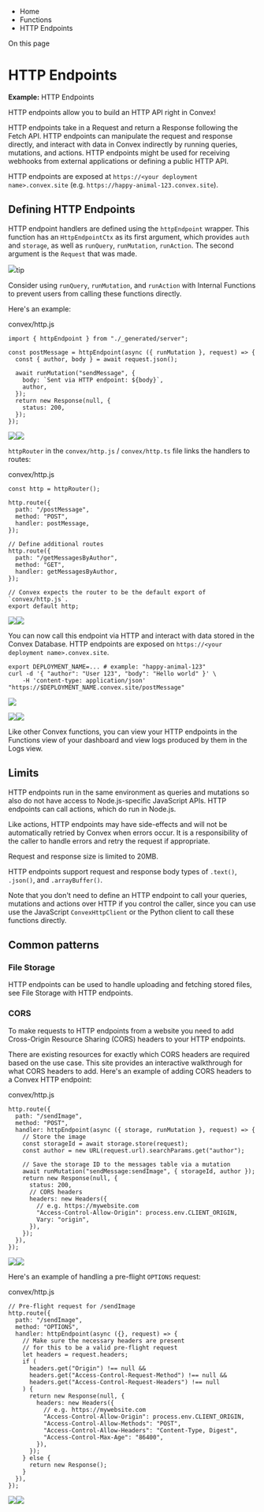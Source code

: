 <div>

<div>

<div>

<div>

-   Home
-   Functions
-   HTTP Endpoints

<div>

On this page

</div>

<div>

<div>

# HTTP Endpoints

</div>

**Example:** HTTP Endpoints

HTTP endpoints allow you to build an HTTP API right in Convex!

HTTP endpoints take in a Request and return a Response following the
Fetch API. HTTP endpoints can manipulate the request and response
directly, and interact with data in Convex indirectly by running
queries, mutations, and actions. HTTP endpoints might be used for
receiving webhooks from external applications or defining a public HTTP
API.

HTTP endpoints are exposed at
`https://<your deployment name>.convex.site` (e.g.
`https://happy-animal-123.convex.site`).

## Defining HTTP Endpoints​

HTTP endpoint handlers are defined using the `httpEndpoint` wrapper.
This function has an `HttpEndpointCtx` as its first argument, which
provides `auth` and `storage`, as well as `runQuery`, `runMutation`,
`runAction`. The second argument is the `Request` that was made.

<div>

<div>

![](data:image/svg+xml;base64,PHN2Zz48cGF0aD48L3BhdGg+PC9zdmc+)tip

</div>

<div>

Consider using `runQuery`, `runMutation`, and `runAction` with Internal
Functions to prevent users from calling these functions directly.

</div>

</div>

Here\'s an example:

<div>

<div>

convex/http.js

</div>

<div>

    import { httpEndpoint } from "./_generated/server";

    const postMessage = httpEndpoint(async ({ runMutation }, request) => {
      const { author, body } = await request.json();

      await runMutation("sendMessage", {
        body: `Sent via HTTP endpoint: ${body}`,
        author,
      });
      return new Response(null, {
        status: 200,
      });
    });

<div>

![](data:image/svg+xml;base64,PHN2Zz48cGF0aD48L3BhdGg+PC9zdmc+)![](data:image/svg+xml;base64,PHN2Zz48cGF0aD48L3BhdGg+PC9zdmc+)

</div>

</div>

</div>

`httpRouter` in the `convex/http.js` / `convex/http.ts` file links the
handlers to routes:

<div>

<div>

convex/http.js

</div>

<div>

    const http = httpRouter();

    http.route({
      path: "/postMessage",
      method: "POST",
      handler: postMessage,
    });

    // Define additional routes
    http.route({
      path: "/getMessagesByAuthor",
      method: "GET",
      handler: getMessagesByAuthor,
    });

    // Convex expects the router to be the default export of `convex/http.js`.
    export default http;

<div>

![](data:image/svg+xml;base64,PHN2Zz48cGF0aD48L3BhdGg+PC9zdmc+)![](data:image/svg+xml;base64,PHN2Zz48cGF0aD48L3BhdGg+PC9zdmc+)

</div>

</div>

</div>

You can now call this endpoint via HTTP and interact with data stored in
the Convex Database. HTTP endpoints are exposed on
`https://<your deployment name>.convex.site`.

<div>

<div>

    export DEPLOYMENT_NAME=... # example: "happy-animal-123"
    curl -d '{ "author": "User 123", "body": "Hello world" }' \
        -H 'content-type: application/json' "https://$DEPLOYMENT_NAME.convex.site/postMessage"

<div>

![](data:image/svg+xml;base64,PHN2Zz48cGF0aD48L3BhdGg+PC9zdmc+)

![](data:image/svg+xml;base64,PHN2Zz48cGF0aD48L3BhdGg+PC9zdmc+)![](data:image/svg+xml;base64,PHN2Zz48cGF0aD48L3BhdGg+PC9zdmc+)

</div>

</div>

</div>

Like other Convex functions, you can view your HTTP endpoints in the
Functions view of your dashboard and view logs produced by them in the
Logs view.

## Limits​

HTTP endpoints run in the same environment as queries and mutations so
also do not have access to Node.js-specific JavaScript APIs. HTTP
endpoints can call actions, which do run in Node.js.

Like actions, HTTP endpoints may have side-effects and will not be
automatically retried by Convex when errors occur. It is a
responsibility of the caller to handle errors and retry the request if
appropriate.

Request and response size is limited to 20MB.

HTTP endpoints support request and response body types of `.text()`,
`.json()`, and `.arrayBuffer()`.

Note that you don\'t need to define an HTTP endpoint to call your
queries, mutations and actions over HTTP if you control the caller,
since you can use use the JavaScript `ConvexHttpClient` or the Python
client to call these functions directly.

## Common patterns​

### File Storage​

HTTP endpoints can be used to handle uploading and fetching stored
files, see File Storage with HTTP endpoints.

### CORS​

To make requests to HTTP endpoints from a website you need to add
Cross-Origin Resource Sharing (CORS) headers to your HTTP endpoints.

There are existing resources for exactly which CORS headers are required
based on the use case. This site provides an interactive walkthrough for
what CORS headers to add. Here\'s an example of adding CORS headers to a
Convex HTTP endpoint:

<div>

<div>

convex/http.js

</div>

<div>

    http.route({
      path: "/sendImage",
      method: "POST",
      handler: httpEndpoint(async ({ storage, runMutation }, request) => {
        // Store the image
        const storageId = await storage.store(request);
        const author = new URL(request.url).searchParams.get("author");

        // Save the storage ID to the messages table via a mutation
        await runMutation("sendMessage:sendImage", { storageId, author });
        return new Response(null, {
          status: 200,
          // CORS headers
          headers: new Headers({
            // e.g. https://mywebsite.com
            "Access-Control-Allow-Origin": process.env.CLIENT_ORIGIN,
            Vary: "origin",
          }),
        });
      }),
    });

<div>

![](data:image/svg+xml;base64,PHN2Zz48cGF0aD48L3BhdGg+PC9zdmc+)![](data:image/svg+xml;base64,PHN2Zz48cGF0aD48L3BhdGg+PC9zdmc+)

</div>

</div>

</div>

Here\'s an example of handling a pre-flight `OPTIONS` request:

<div>

<div>

convex/http.js

</div>

<div>

    // Pre-flight request for /sendImage
    http.route({
      path: "/sendImage",
      method: "OPTIONS",
      handler: httpEndpoint(async ({}, request) => {
        // Make sure the necessary headers are present
        // for this to be a valid pre-flight request
        let headers = request.headers;
        if (
          headers.get("Origin") !== null &&
          headers.get("Access-Control-Request-Method") !== null &&
          headers.get("Access-Control-Request-Headers") !== null
        ) {
          return new Response(null, {
            headers: new Headers({
              // e.g. https://mywebsite.com
              "Access-Control-Allow-Origin": process.env.CLIENT_ORIGIN,
              "Access-Control-Allow-Methods": "POST",
              "Access-Control-Allow-Headers": "Content-Type, Digest",
              "Access-Control-Max-Age": "86400",
            }),
          });
        } else {
          return new Response();
        }
      }),
    });

<div>

![](data:image/svg+xml;base64,PHN2Zz48cGF0aD48L3BhdGg+PC9zdmc+)![](data:image/svg+xml;base64,PHN2Zz48cGF0aD48L3BhdGg+PC9zdmc+)

</div>

</div>

</div>

</div>

</div>

</div>

</div>

</div>
